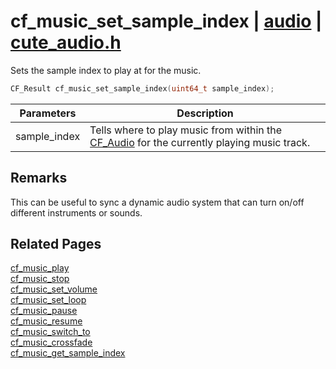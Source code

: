 # cf_music_set_sample_index | [audio](https://github.com/RandyGaul/cute_framework/blob/master/docs/audio_readme.md) | [cute_audio.h](https://github.com/RandyGaul/cute_framework/blob/master/include/cute_audio.h)

Sets the sample index to play at for the music.

```cpp
CF_Result cf_music_set_sample_index(uint64_t sample_index);
```

Parameters | Description
--- | ---
sample_index | Tells where to play music from within the [CF_Audio](https://github.com/RandyGaul/cute_framework/blob/master/docs/audio/cf_audio.md) for the currently playing music track.

## Remarks

This can be useful to sync a dynamic audio system that can turn on/off different instruments or sounds.

## Related Pages

[cf_music_play](https://github.com/RandyGaul/cute_framework/blob/master/docs/audio/cf_music_play.md)  
[cf_music_stop](https://github.com/RandyGaul/cute_framework/blob/master/docs/audio/cf_music_stop.md)  
[cf_music_set_volume](https://github.com/RandyGaul/cute_framework/blob/master/docs/audio/cf_music_set_volume.md)  
[cf_music_set_loop](https://github.com/RandyGaul/cute_framework/blob/master/docs/audio/cf_music_set_loop.md)  
[cf_music_pause](https://github.com/RandyGaul/cute_framework/blob/master/docs/audio/cf_music_pause.md)  
[cf_music_resume](https://github.com/RandyGaul/cute_framework/blob/master/docs/audio/cf_music_resume.md)  
[cf_music_switch_to](https://github.com/RandyGaul/cute_framework/blob/master/docs/audio/cf_music_switch_to.md)  
[cf_music_crossfade](https://github.com/RandyGaul/cute_framework/blob/master/docs/audio/cf_music_crossfade.md)  
[cf_music_get_sample_index](https://github.com/RandyGaul/cute_framework/blob/master/docs/audio/cf_music_get_sample_index.md)  
